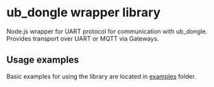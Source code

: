 # ub\_dongle wrapper library

Node.js wrapper for UART protocol for communication with ub\_dongle.
Provides transport over UART or MQTT via Gateways.

## Usage examples

Basic examples for using the library are located in [examples](./examples) folder.
